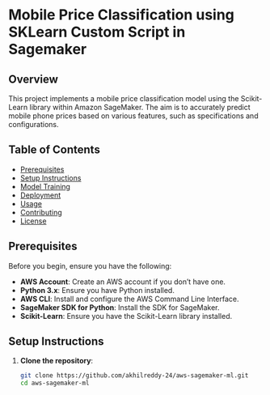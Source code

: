 # Mobile Price Classification using SKLearn Custom Script in Sagemaker

## Overview

This project implements a mobile price classification model using the Scikit-Learn library within Amazon SageMaker. The aim is to accurately predict mobile phone prices based on various features, such as specifications and configurations.

## Table of Contents

- [Prerequisites](#prerequisites)
- [Setup Instructions](#setup-instructions)
- [Model Training](#model-training)
- [Deployment](#deployment)
- [Usage](#usage)
- [Contributing](#contributing)
- [License](#license)

## Prerequisites

Before you begin, ensure you have the following:

- **AWS Account**: Create an AWS account if you don’t have one.
- **Python 3.x**: Ensure you have Python installed.
- **AWS CLI**: Install and configure the AWS Command Line Interface.
- **SageMaker SDK for Python**: Install the SDK for SageMaker.
- **Scikit-Learn**: Ensure you have the Scikit-Learn library installed.

## Setup Instructions

1. **Clone the repository**:
   ```bash
   git clone https://github.com/akhilreddy-24/aws-sagemaker-ml.git
   cd aws-sagemaker-ml
